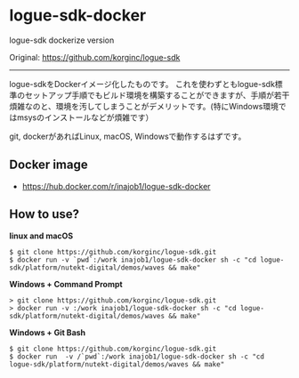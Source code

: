 # logue-sdk-docker

logue-sdk dockerize version

Original: https://github.com/korginc/logue-sdk

---

logue-sdkをDockerイメージ化したものです。
これを使わずともlogue-sdk標準のセットアップ手順でもビルド環境を構築することができますが、手順が若干煩雑なのと、環境を汚してしまうことがデメリットです。(特にWindows環境ではmsysのインストールなどが煩雑です）

git, dockerがあればLinux, macOS, Windowsで動作するはずです。

## Docker image

- https://hub.docker.com/r/inajob1/logue-sdk-docker

## How to use?

**linux and macOS**

```
$ git clone https://github.com/korginc/logue-sdk.git
$ docker run -v `pwd`:/work inajob1/logue-sdk-docker sh -c "cd logue-sdk/platform/nutekt-digital/demos/waves && make"
```

**Windows + Command Prompt**

```
> git clone https://github.com/korginc/logue-sdk.git
> docker run -v :/work inajob1/logue-sdk-docker sh -c "cd logue-sdk/platform/nutekt-digital/demos/waves && make"
```

**Windows + Git Bash**

```
$ git clone https://github.com/korginc/logue-sdk.git
$ docker run  -v /`pwd`:/work inajob1/logue-sdk-docker sh -c "cd logue-sdk/platform/nutekt-digital/demos/waves && make"
```
